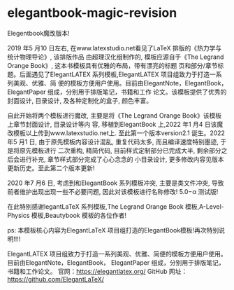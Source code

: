 # elegantbook-magic-revision
Elegentbook魔改版本!

2019 年5 月10 日左右, 在www.latexstudio.net看见了LaTeX 排版的《热力学与统计物理导论》, 该排版作品
由超理汉化组制作的, 模板应源自于《The Legrand Orange Book》, 这本书模板具有优雅的布局，带有漂亮的标题
页和部分/章节标题。后面遇见了ElegantLATEX 系列模板,ElegantLATEX 项目组致力于打造一系列美观、优雅、简
便的模板方便用户使用。目前由ElegantNote，ElegantBook，ElegantPaper 组成，分别用于排版笔记，书籍和工作
论文。该模板提供了优秀的封面设计, 目录设计, 及各种定制化的盒子, 颜色丰富。

自此开始将两个模板进行魔改, 主要是将《The Legrand Orange Book》该模板上章节封面设计, 目录设计等内
容, 移植到ElegantBook 上,2022 年1 月4 日该魔改模板以上传到www.latexstudio.net上. 至此第一个版本version2.1
诞生。2022 年5 月1 日, 由于原先模板内容设计混乱, 重复代码太多, 而且编译速度特别墨迹, 于是将原先模板进行
二次重构, 精简代码, 目前样式定制部分已完成大半, 剩余部分之后会进行补充, 章节样式部分完成了心心念念的
小目录设计, 更多修改内容见版本更新历史。至此第二个版本更新!

2020 年7 月6 日, 考虑到和ElegantBook 系列模板冲突, 主要是类文件冲突, 导致前者维护出现出现一些不必要问题, 因此对该模板进行名称修改! 5.0−α 测试版!

在此特别感谢legantLaTeX 系列模板,The Legrand Orange Book 模板,A-Level-Physics 模板,Beautybook 模板的各位作者!

ps: 本模板核心内容为ElegantLaTeX 项目组打造的ElegantBook模板!再次特别说明!!!!

ElegantLATEX 项目组致力于打造一系列美观、优雅、简便的模板方便用户使用。目前由ElegantNote，ElegantBook，
ElegantPaper 组成，分别用于排版笔记，书籍和工作论文。
官网：https://elegantlatex.org/
GitHub 网址：https://github.com/ElegantLaTeX/
